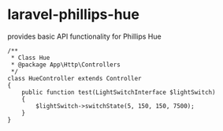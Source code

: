 # laravel-phillips-hue
provides basic API functionality for Phillips Hue


````
/**
 * Class Hue
 * @package App\Http\Controllers
 */
class HueController extends Controller
{
    public function test(LightSwitchInterface $lightSwitch)
    {
        $lightSwitch->switchState(5, 150, 150, 7500);
    }
}
````
